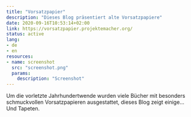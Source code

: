 ```yaml
---
title: "Vorsatzpapier"
description: "Dieses Blog präsentiert alte Vorsatzpapiere"
date: 2020-09-16T10:53:14+02:00
link: https://vorsatzpapier.projektemacher.org/
status: active
lang:
- de
- en
resources:
- name: screenshot
  src: "screenshot.png"
  params:
    description: "Screenshot"
---
```


Um die vorletzte Jahrhundertwende wurden viele Bücher mit besonders schmuckvollen Vorsatzpapieren ausgestattet, dieses Blog zeigt einige...
Und Tapeten.
